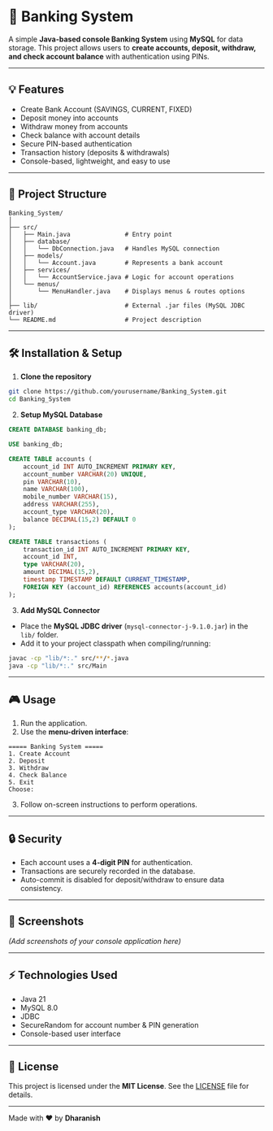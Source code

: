 # 🏦 Banking System

&#x20;&#x20;

A simple **Java-based console Banking System** using **MySQL** for data storage. This project allows users to **create accounts, deposit, withdraw, and check account balance** with authentication using PINs.

---

## 💡 Features

- Create Bank Account (SAVINGS, CURRENT, FIXED)
- Deposit money into accounts
- Withdraw money from accounts
- Check balance with account details
- Secure PIN-based authentication
- Transaction history (deposits & withdrawals)
- Console-based, lightweight, and easy to use

---

## 📂 Project Structure

```
Banking_System/
│
├── src/
│   ├── Main.java               # Entry point
│   ├── database/
│   │   └── DbConnection.java   # Handles MySQL connection
│   ├── models/
│   │   └── Account.java        # Represents a bank account
│   ├── services/
│   │   └── AccountService.java # Logic for account operations
│   └── menus/
│       └── MenuHandler.java    # Displays menus & routes options
│
├── lib/                        # External .jar files (MySQL JDBC driver)
└── README.md                   # Project description
```

---

## 🛠️ Installation & Setup

1. **Clone the repository**

```bash
git clone https://github.com/yourusername/Banking_System.git
cd Banking_System
```

2. **Setup MySQL Database**

```sql
CREATE DATABASE banking_db;

USE banking_db;

CREATE TABLE accounts (
    account_id INT AUTO_INCREMENT PRIMARY KEY,
    account_number VARCHAR(20) UNIQUE,
    pin VARCHAR(10),
    name VARCHAR(100),
    mobile_number VARCHAR(15),
    address VARCHAR(255),
    account_type VARCHAR(20),
    balance DECIMAL(15,2) DEFAULT 0
);

CREATE TABLE transactions (
    transaction_id INT AUTO_INCREMENT PRIMARY KEY,
    account_id INT,
    type VARCHAR(20),
    amount DECIMAL(15,2),
    timestamp TIMESTAMP DEFAULT CURRENT_TIMESTAMP,
    FOREIGN KEY (account_id) REFERENCES accounts(account_id)
);
```

3. **Add MySQL Connector**

- Place the **MySQL JDBC driver** (`mysql-connector-j-9.1.0.jar`) in the `lib/` folder.
- Add it to your project classpath when compiling/running:

```bash
javac -cp "lib/*:." src/**/*.java
java -cp "lib/*:." src/Main
```

---

## 🎮 Usage

1. Run the application.
2. Use the **menu-driven interface**:

```
===== Banking System =====
1. Create Account
2. Deposit
3. Withdraw
4. Check Balance
5. Exit
Choose:
```

3. Follow on-screen instructions to perform operations.

---

## 🔒 Security

- Each account uses a **4-digit PIN** for authentication.
- Transactions are securely recorded in the database.
- Auto-commit is disabled for deposit/withdraw to ensure data consistency.

---

## 📸 Screenshots

*(Add screenshots of your console application here)*

---

## ⚡ Technologies Used

- Java 21
- MySQL 8.0
- JDBC
- SecureRandom for account number & PIN generation
- Console-based user interface

---

## 📄 License

This project is licensed under the **MIT License**. See the [LICENSE](LICENSE) file for details.

---

Made with ❤️ by **Dharanish**

